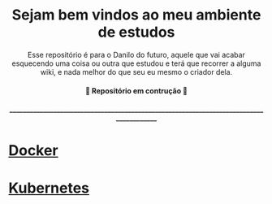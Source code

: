 <h1 align="center">
  Sejam bem vindos ao meu ambiente de estudos
</h1>
<p align="center"> Esse repositório é para o Danilo do futuro, aquele que vai acabar esquecendo uma coisa ou outra que estudou e terá que recorrer a alguma wiki, e nada melhor do que seu eu mesmo o criador dela.</p>

<h4 align="center"> 
	🚧  Repositório em contrução  🚧
</h4>
<h4 align="center"> 
	_______________________________________________________________________________________
</h4>

<h1 align="left">
    <a href="https://github.com/daniloApache/Estudos/wiki/Docker">Docker</a>
</h1>
<h1 align="left">
    <a href="https://github.com/daniloApache/Estudos/wiki/Kubernetes">Kubernetes</a>
</h1>
